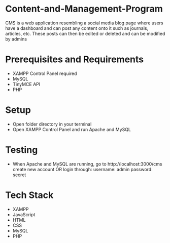 ﻿# Content-and-Management-Program

CMS is a web application resembling a social media blog page where users have a dashboard and can post any content onto it such as journals, articles, etc. These posts can then be edited or deleted and can be modified by admins

# Prerequisites and Requirements

- XAMPP Control Panel required
- MySQL 
- TinyMCE API
- PHP
    
# Setup

- Open folder directory in your terminal
- Open XAMPP Control Panel and run Apache and MySQL

# Testing

- When Apache and MySQL are running, go to http://localhost:3000/cms create new account OR login through:
username: admin
password: secret

# Tech Stack

- XAMPP
- JavaScript
- HTML
- CSS
- MySQL
- PHP

